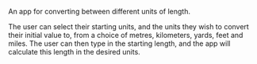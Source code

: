 An app for converting between different units of length.

The user can select their starting units, and the units they wish to convert their initial value to, from a choice of metres, kilometers, yards, feet and miles. The user can then type in the starting length, and the app will calculate this length in the desired units.
